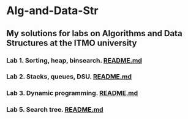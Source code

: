 # Alg-and-Data-Str

## My solutions for labs on Algorithms and Data Structures at the ITMO university

### Lab 1. Sorting, heap, binsearch. [README.md](https://github.com/Ma-XD/Alg-and-Data-Str/blob/main/Lab1/README.md)

### Lab 2. Stacks, queues, DSU. [README.md](https://github.com/Ma-XD/Alg-and-Data-Str/blob/main/Lab2/README.md)

### Lab 3. Dynamic programming. [README.md](https://github.com/Ma-XD/Alg-and-Data-Str/blob/main/Lab3/README.md)

### Lab 5. Search tree. [README.md](https://github.com/Ma-XD/Alg-and-Data-Str/blob/main/Lab5/README.md)
